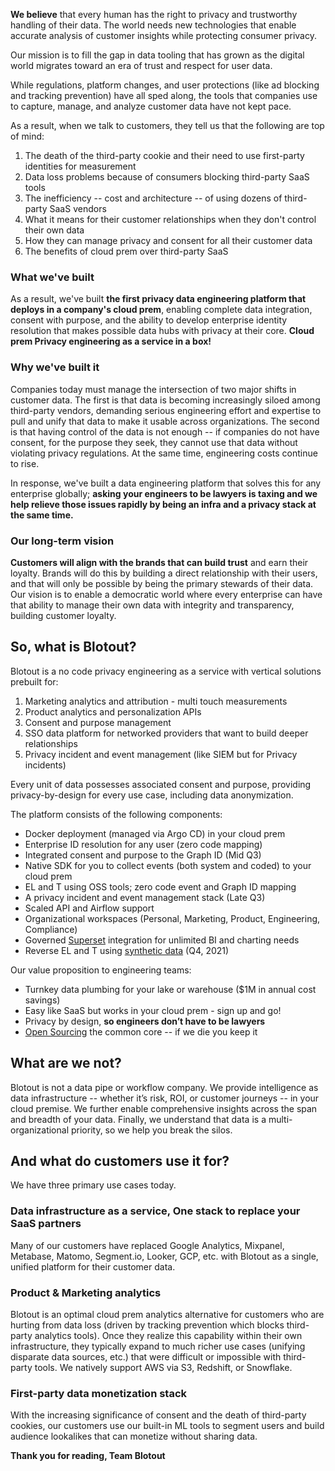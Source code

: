**We believe** that every human has the right to privacy and trustworthy handling of their data. The world needs new technologies that enable accurate analysis of customer insights while protecting consumer privacy.

Our mission is to fill the gap in data tooling that has grown as the digital world migrates toward an era of trust and respect for user data.

While regulations, platform changes, and user protections (like ad blocking and tracking prevention) have all sped along, the tools that companies use to capture, manage, and analyze customer data have not kept pace.

As a result, when we talk to customers, they tell us that the following are top of mind:

1. The death of the third-party cookie and their need to use first-party identities for measurement
2. Data loss problems because of consumers blocking third-party SaaS tools
3. The inefficiency -- cost and architecture -- of using dozens of third-party SaaS vendors
4. What it means for their customer relationships when they don't control their own data
5. How they can manage privacy and consent for all their customer data
6. The benefits of cloud prem over third-party SaaS

### What we've built

As a result, we've built **the first privacy data engineering platform that deploys in a company's cloud prem**, enabling complete data integration, consent with purpose, and the ability to develop enterprise identity resolution that makes possible data hubs with privacy at their core. **Cloud prem Privacy engineering as a service in a box!**

### Why we've built it

Companies today must manage the intersection of two major shifts in customer data. The first is that data is becoming increasingly siloed among third-party vendors, demanding serious engineering effort and expertise to pull and unify that data to make it usable across organizations. The second is that having control of the data is not enough -- if companies do not have consent, for the purpose they seek, they cannot use that data without violating privacy regulations. At the same time, engineering costs continue to rise.

In response, we've built a data engineering platform that solves this for any enterprise globally; **asking your engineers to be lawyers is taxing and we help relieve those issues rapidly by being an infra and a privacy stack at the same time.**

### Our long-term vision

**Customers will align with the brands that can build trust** and earn their loyalty.
Brands will do this by building a direct relationship with their users, and that will only be possible by being the primary stewards of their data.
Our vision is to enable a democratic world where every enterprise can have that ability to manage their own data with integrity and transparency, building customer loyalty.

## So, what is Blotout?

Blotout is a no code privacy engineering as a service with vertical solutions prebuilt for:

1. Marketing analytics and attribution - multi touch measurements
2. Product analytics and personalization APIs
3. Consent and purpose management
4. SSO data platform for networked providers that want to build deeper relationships
5. Privacy incident and event management (like SIEM but for Privacy incidents)

Every unit of data possesses associated consent and purpose, providing privacy-by-design for every use case, including data anonymization.

The platform consists of the following components:

-   Docker deployment (managed via Argo CD) in your cloud prem
-   Enterprise ID resolution for any user (zero code mapping)
-   Integrated consent and purpose to the Graph ID (Mid Q3)
-   Native SDK for you to collect events (both system and coded) to your cloud prem
-   EL and T using OSS tools; zero code event and Graph ID mapping
-   A privacy incident and event management stack (Late Q3)
-   Scaled API and Airflow support
-   Organizational workspaces (Personal, Marketing, Product, Engineering, Compliance)
-   Governed [Superset](https://superset.apache.org/) integration for unlimited BI and charting needs
-   Reverse EL and T using [synthetic data](https://en.wikipedia.org/wiki/Synthetic_data) (Q4, 2021)

Our value proposition to engineering teams:

-   Turnkey data plumbing for your lake or warehouse ($1M in annual cost savings)
-   Easy like SaaS but works in your cloud prem - sign up and go!
-   Privacy by design, **so engineers don’t have to be lawyers**
-   [Open Sourcing](https://github.com/blotoutio) the common core -- if we die you keep it

## What are we not?

Blotout is not a data pipe or workflow company. We provide intelligence as data infrastructure -- whether it’s risk, ROI, or customer journeys -- in your cloud premise. We further enable comprehensive insights across the span and breadth of your data. Finally, we understand that data is a multi-organizational priority, so we help you break the silos.

## And what do customers use it for?

We have three primary use cases today.

### Data infrastructure as a service, One stack to replace your SaaS partners

Many of our customers have replaced Google Analytics, Mixpanel, Metabase, Matomo, Segment.io, Looker, GCP, etc. with Blotout as a single, unified platform for their customer data.

### Product & Marketing analytics

Blotout is an optimal cloud prem analytics alternative for customers who are hurting from data loss (driven by tracking prevention which blocks third-party analytics tools). Once they realize this capability within their own infrastructure, they typically expand to much richer use cases (unifying disparate data sources, etc.) that were difficult or impossible with third-party tools. We natively support AWS via S3, Redshift, or Snowflake.

### First-party data monetization stack

With the increasing significance of consent and the death of third-party cookies, our customers use our built-in ML tools to segment users and build audience lookalikes that can monetize without sharing data.

**Thank you for reading,
Team Blotout**
